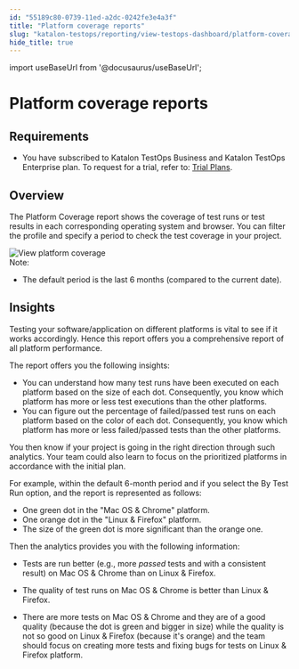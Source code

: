 ```yaml
---
id: "55189c80-0739-11ed-a2dc-0242fe3e4a3f"
title: "Platform coverage reports"
slug: "katalon-testops/reporting/view-testops-dashboard/platform-coverage-reports"
hide_title: true
---
```

import useBaseUrl from '@docusaurus/useBaseUrl';


# <a id="id_dashboard-platform-coverage" class="anchor_top_offset"/><a id="ariaid-title1" class="anchor_top_offset"/>Platform coverage reports


## Requirements

<div xmlns="http://www.w3.org/1999/xhtml" className="p"><ul className="ul"><li className="li"><p className="p">You have subscribed to <span className="ph">Katalon TestOps Business</span> and <span className="ph">Katalon TestOps Enterprise</span> plan. To request for a trial, refer to: <a className="xref" href="/docs/products-and-licenses/katalon-testops-subscriptions/trial-plans">Trial Plans</a>.</p></li></ul></div>

## Overview

<p xmlns="http://www.w3.org/1999/xhtml" className="p">The <span className="ph uicontrol">Platform Coverage</span> report shows the coverage of test runs or test results in each corresponding operating system and browser. You can filter the profile and specify a period to check the test coverage in your project.</p> 
<div xmlns="http://www.w3.org/1999/xhtml" className="p"><img className="image" src={useBaseUrl("/32207a20-0d99-11ed-a2dc-0242fe3e4a3f.png")} alt="View platform coverage" /><div className="note note note_note"><span className="note__title">Note:</span> <ul className="ul"><li className="li"><p className="p">The default period is the last 6 months (compared to the current date).</p></li></ul></div></div>

## Insights

<p xmlns="http://www.w3.org/1999/xhtml" className="p">Testing your software/application on different platforms is vital to see if it works accordingly. Hence this report offers you a comprehensive report of all platform performance.</p> 
<p xmlns="http://www.w3.org/1999/xhtml" className="p">The report offers you the following insights:</p> 
<ul xmlns="http://www.w3.org/1999/xhtml" className="ul"><li className="li">You can understand how many test runs have been executed on each platform based on the size of each dot. Consequently, you know which platform has more or less test executions than the other platforms.</li><li className="li">You can figure out the percentage of failed/passed test runs on each platform based on the color of each dot. Consequently, you know which platform has more or less failed/passed tests than the other platforms.</li></ul> 
<p xmlns="http://www.w3.org/1999/xhtml" className="p">You then know if your project is going in the right direction through such analytics. Your team could also learn to focus on the prioritized platforms in accordance with the initial plan.</p> 
<p xmlns="http://www.w3.org/1999/xhtml" className="p">For example, within the default 6-month period and if you select the <span className="ph uicontrol">By Test Run</span> option, and the report is represented as follows:</p> 
<ul xmlns="http://www.w3.org/1999/xhtml" className="ul"><li className="li">One green dot in the "Mac OS &amp; Chrome" platform.</li><li className="li">One orange dot in the "Linux &amp; Firefox" platform.</li><li className="li">The size of the green dot is more significant than the orange one.</li></ul> 
<p xmlns="http://www.w3.org/1999/xhtml" className="p">Then the analytics provides you with the following information:</p> 
<ul xmlns="http://www.w3.org/1999/xhtml" className="ul"><li className="li"><p className="p">Tests are run better (e.g., more <em className="ph i">passed</em> tests and with a consistent result) on Mac OS &amp; Chrome than on Linux &amp; Firefox.</p></li><li className="li"><p className="p">The quality of test runs on Mac OS &amp; Chrome is better than Linux &amp; Firefox.</p></li><li className="li"><p className="p">There are more tests on Mac OS &amp; Chrome and they are of a good quality (because the dot is green and bigger in size) while the quality is not so good on Linux &amp; Firefox (because it's orange) and the team should focus on creating more tests and fixing bugs for tests on Linux &amp; Firefox platform.</p></li></ul> 
